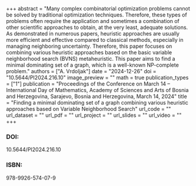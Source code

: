 +++
abstract = "Many complex combinatorial optimization problems cannot be solved by traditional optimization techniques. Therefore, these types of problems often require the application and sometimes a combination of other scientific approaches to obtain, at the very least, adequate solutions. As demonstrated in numerous papers, heuristic approaches are usually more efficient and effective compared to classical methods, especially in managing neighboring uncertainty. Therefore, this paper focuses on combining various heuristic approaches based on the basic variable neighborhood search (BVNS) metaheuristic. This paper aims to find a minimal dominating set of a graph, which is a well-known NP-complete problem."
authors = ["A. Vrdoljak"]
date = "2024-12-26"
doi = "10.5644/PI2024.216.10"
image_preview = ""
math = true
publication_types = ["1"]
publication = "Proceedings of the Conference on March 14 – International Day of Mathematics, Academy of Sciences and Arts of Bosnia and Herzegovina, Sarajevo, Bosnia and Herzegovina, March 14, 2024"
title = "Finding a minimal dominating set of a graph combining various heuristic approaches based on Variable Neighborhood Search"
url_code = ""
url_dataset = ""
url_pdf = ""
url_project = ""
url_slides = ""
url_video = ""
+++
### DOI:

10.5644/PI2024.216.10

### ISBN:

978-9926-574-07-9
